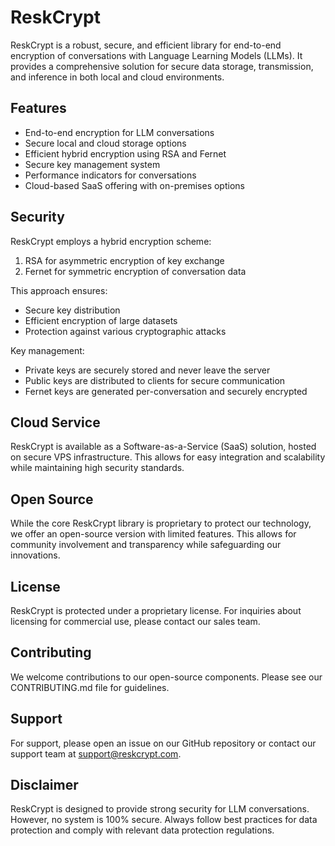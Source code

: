 # ReskCrypt

ReskCrypt is a robust, secure, and efficient library for end-to-end encryption of conversations with Language Learning Models (LLMs). It provides a comprehensive solution for secure data storage, transmission, and inference in both local and cloud environments.

## Features

- End-to-end encryption for LLM conversations
- Secure local and cloud storage options
- Efficient hybrid encryption using RSA and Fernet
- Secure key management system
- Performance indicators for conversations
- Cloud-based SaaS offering with on-premises options

## Security

ReskCrypt employs a hybrid encryption scheme:

1. RSA for asymmetric encryption of key exchange
2. Fernet for symmetric encryption of conversation data

This approach ensures:

- Secure key distribution
- Efficient encryption of large datasets
- Protection against various cryptographic attacks

Key management:
- Private keys are securely stored and never leave the server
- Public keys are distributed to clients for secure communication
- Fernet keys are generated per-conversation and securely encrypted

## Cloud Service

ReskCrypt is available as a Software-as-a-Service (SaaS) solution, hosted on secure VPS infrastructure. This allows for easy integration and scalability while maintaining high security standards.

## Open Source

While the core ReskCrypt library is proprietary to protect our technology, we offer an open-source version with limited features. This allows for community involvement and transparency while safeguarding our innovations.

## License

ReskCrypt is protected under a proprietary license. For inquiries about licensing for commercial use, please contact our sales team.

## Contributing

We welcome contributions to our open-source components. Please see our CONTRIBUTING.md file for guidelines.

## Support

For support, please open an issue on our GitHub repository or contact our support team at support@reskcrypt.com.

## Disclaimer

ReskCrypt is designed to provide strong security for LLM conversations. However, no system is 100% secure. Always follow best practices for data protection and comply with relevant data protection regulations.
